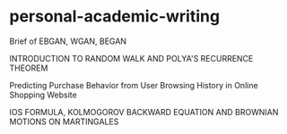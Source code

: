 # personal-academic-writing
Brief of EBGAN, WGAN, BEGAN


INTRODUCTION TO RANDOM WALK AND POLYA'S RECURRENCE THEOREM


Predicting Purchase Behavior from User Browsing History in Online Shopping Website


IOS FORMULA, KOLMOGOROV BACKWARD EQUATION AND BROWNIAN MOTIONS ON MARTINGALES
